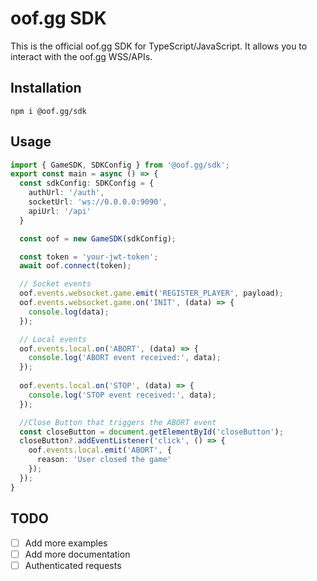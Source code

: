 # oof.gg SDK
This is the official oof.gg SDK for TypeScript/JavaScript. It allows you to interact with the oof.gg WSS/APIs.

## Installation
```npm i @oof.gg/sdk```

## Usage
```typescript
import { GameSDK, SDKConfig } from '@oof.gg/sdk';
export const main = async () => {
  const sdkConfig: SDKConfig = {
    authUrl: '/auth',
    socketUrl: 'ws://0.0.0.0:9090',
    apiUrl: '/api'
  }

  const oof = new GameSDK(sdkConfig);

  const token = 'your-jwt-token';
  await oof.connect(token);

  // Socket events
  oof.events.websocket.game.emit('REGISTER_PLAYER', payload);
  oof.events.websocket.game.on('INIT', (data) => {
    console.log(data);
  });

  // Local events
  oof.events.local.on('ABORT', (data) => {
    console.log('ABORT event received:', data);
  });
  
  oof.events.local.on('STOP', (data) => {
    console.log('STOP event received:', data);
  });

  //Close Button that triggers the ABORT event
  const closeButton = document.getElementById('closeButton');
  closeButton?.addEventListener('click', () => {
    oof.events.local.emit('ABORT', {
      reason: 'User closed the game'
    });
  });
}
```


## TODO
- [ ] Add more examples
- [ ] Add more documentation
- [ ] Authenticated requests